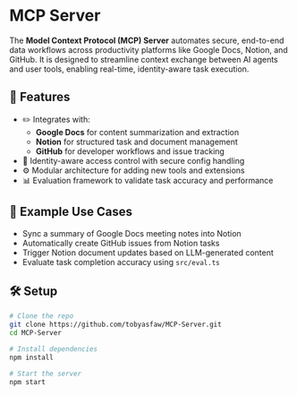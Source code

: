 # MCP Server

The **Model Context Protocol (MCP) Server** automates secure, end-to-end data workflows across productivity platforms like Google Docs, Notion, and GitHub. It is designed to streamline context exchange between AI agents and user tools, enabling real-time, identity-aware task execution.

## 🚀 Features

- ✏️ Integrates with:
  - **Google Docs** for content summarization and extraction
  - **Notion** for structured task and document management
  - **GitHub** for developer workflows and issue tracking
- 🔐 Identity-aware access control with secure config handling
- ⚙️ Modular architecture for adding new tools and extensions
- 📊 Evaluation framework to validate task accuracy and performance

## 🧠 Example Use Cases

- Sync a summary of Google Docs meeting notes into Notion
- Automatically create GitHub issues from Notion tasks
- Trigger Notion document updates based on LLM-generated content
- Evaluate task completion accuracy using `src/eval.ts`

## 🛠️ Setup

```bash
# Clone the repo
git clone https://github.com/tobyasfaw/MCP-Server.git
cd MCP-Server

# Install dependencies
npm install

# Start the server
npm start
